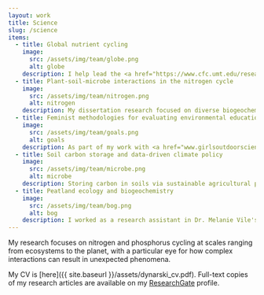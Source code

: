 ```yaml
---
layout: work
title: Science
slug: /science
items:
  - title: Global nutrient cycling
    image:
      src: /assets/img/team/globe.png
      alt: globe
    description: I help lead the <a href="https://www.cfc.umt.edu/research/incyte/default.php">INCyTE Research Coordination Network</a>, a group of biogeoscientists working to improve nutrient cycling representation in Earth system models. I am also a part of a working group at the <a href="https://www.usgs.gov/center-news/new-powell-center-funded-project-global-terrestrial-synthesis-biological-nitrogen?qt-news_science_products=1#qt-news_science_products">USGS Powell Center</a> focused on improving estimates of global nitrogen fixation rates, patterns, and controls.
  - title: Plant-soil-microbe interactions in the nitrogen cycle
    image:
      src: /assets/img/team/nitrogen.png
      alt: nitrogen
    description: My dissertation research focused on diverse biogeochemical interactions between organisms large and small. Some favorite projects include investigating how weathering of nitrogen-rich rocks affects soil microbial processes, and how nitrogen-fixing trees alter soil metal cycling (through the <a href="https://www.nsf.gov/funding/pgm_summ.jsp?pims_id=505127">NSF GRIP program</a>).
  - title: Feminist methodologies for evaluating environmental education
    image:
      src: /assets/img/team/goals.png
      alt: goals
    description: As part of my work with <a href="www.girlsoutdoorscience.com">GOALS at UC Davis</a>, I've helped develop research frameworks to study transformative experiences in environmental education in ways that center relationships, care, and community knowledge.   
  - title: Soil carbon storage and data-driven climate policy
    image:
      src: /assets/img/team/microbe.png
      alt: microbe
    description: Storing carbon in soils via sustainable agricultural practices is promoted as a means of climate change mitigation, but will it work? As a postdoc at UC Davis/The Nature Conservancy, I explored the role of soil microbes in building soil carbon and what that means for the longevity of soil carbon sequestered through agricultural management practices.
  - title: Peatland ecology and biogeochemistry
    image:
      src: /assets/img/team/bog.png
      alt: bog
    description: I worked as a research assistant in Dr. Melanie Vile's peatland ecosystem ecology lab at Villanova University from 2009-2013. My undergraduate honors thesis tested molybdenum and phosphorus limitation of nitrogen fixation in boreal peatlands using field and lab experiments.
---
```

My research focuses on nitrogen and phosphorus cycling at scales ranging from ecosystems to the planet, with a particular eye for how complex interactions can result in unexpected phenomena.

My CV is [here]({{ site.baseurl }}/assets/dynarski_cv.pdf). Full-text copies of my research articles are available on my [ResearchGate](https://www.researchgate.net/profile/Katherine_Dynarski) profile.

